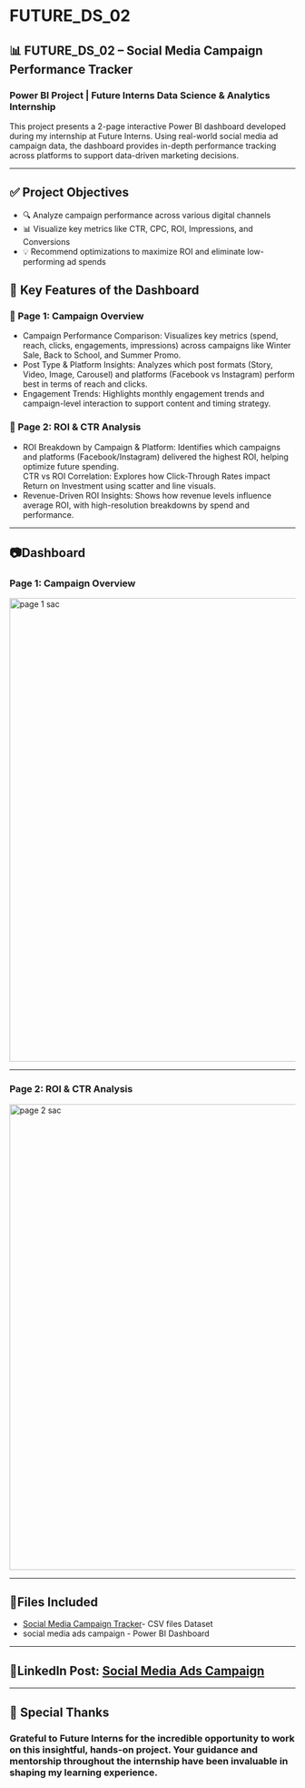# FUTURE_DS_02
<h2>📊 FUTURE_DS_02 – Social Media Campaign Performance Tracker</h2>
<h3><b>Power BI Project | Future Interns Data Science & Analytics Internship</b></h3>

This project presents a 2-page interactive Power BI dashboard developed during my internship at Future Interns. Using real-world social media ad campaign data, the dashboard provides in-depth performance tracking across platforms to support data-driven marketing decisions.<br>
<hr>

<h2>✅ Project Objectives<br></h2>
<ul>
<li>🔍 Analyze campaign performance across various digital channels</li>
<li>📊 Visualize key metrics like CTR, CPC, ROI, Impressions, and Conversions</li>
<li>💡 Recommend optimizations to maximize ROI and eliminate low-performing ad spends</il>
</ul>

<h2>💼 Key Features of the Dashboard</h2>
<h3>📄 Page 1: Campaign Overview</h3>
<ul>
<li>Campaign Performance Comparison: Visualizes key metrics (spend, reach, clicks, engagements, impressions) across campaigns like Winter Sale, Back to School, and Summer Promo.</li>
<li>Post Type & Platform Insights: Analyzes which post formats (Story, Video, Image, Carousel) and platforms (Facebook vs Instagram) perform best in terms of reach and clicks.</li>
<li>Engagement Trends: Highlights monthly engagement trends and campaign-level interaction to support content and timing strategy.</li>
</ul>
<h3>📄 Page 2: ROI & CTR Analysis</h3>
<ul>
<li>ROI Breakdown by Campaign & Platform: Identifies which campaigns and platforms (Facebook/Instagram) delivered the highest ROI, helping optimize future spending.</li>
<il>CTR vs ROI Correlation: Explores how Click-Through Rates impact Return on Investment using scatter and line visuals.</il>
<li>Revenue-Driven ROI Insights: Shows how revenue levels influence average ROI, with high-resolution breakdowns by spend and performance.</li>
</ul>
<hr>
<h2>📷Dashboard</h2>
<h3>Page 1: Campaign Overview</h3>
<img width="1456" height="815" alt="page 1 sac" src="https://github.com/user-attachments/assets/81617ce0-1b0a-4ac8-ae17-0f6d6f9eb961" />
<hr>
<h3>Page 2: ROI & CTR Analysis</h3>
<img width="1453" height="819" alt="page 2 sac" src="https://github.com/user-attachments/assets/98f589c9-2ab7-46af-b23e-d07535abe13d" />
<hr>
<h2>📂Files Included</h2>
<ul>
<li><a href="https://github.com/Chetan171102/FUTURE_DS_02/blob/e5df8c8a5fefaefe8e17c7bdfebadf29b03f9fdb/Social%20Media%20Campaign%20Tracker.csv">Social Media Campaign Tracker</a>- CSV files Dataset</li>
<li>social media ads campaign - Power BI Dashboard</li>
</ul>
<hr>
<h2>🔗LinkedIn Post: <a href="https://www.linkedin.com/posts/chetan-singh-860b22280_powerbi-futureintern-marketingdashboard-activity-7358793604942712833-jKcN?utm_source=share&utm_medium=member_desktop&rcm=ACoAAESCeEgBPuC8no3kANapFSnqArftl-cB7h8">Social Media Ads Campaign</a></h2>
<hr>
<h2>🤝 Special Thanks</h2>
<h3>Grateful to Future Interns for the incredible opportunity to work on this insightful, hands-on project. Your guidance and mentorship throughout the internship have been invaluable in shaping my learning experience.</h3>
